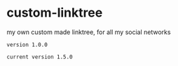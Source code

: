 # custom-linktree

my own custom made linktree, for all my social networks

`version 1.0.0 `

`current version 1.5.0`
